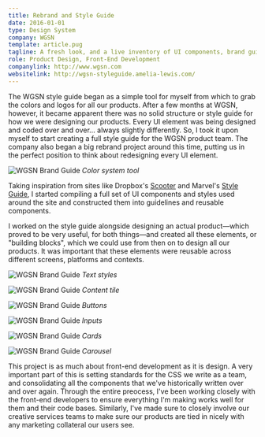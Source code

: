 ```yaml
---
title: Rebrand and Style Guide
date: 2016-01-01
type: Design System
company: WGSN
template: article.pug
tagline: A fresh look, and a live inventory of UI components, brand guidelines, brand assets, code snippets and developer guidelines for WGSN products.
role: Product Design, Front-End Development
companylink: http://www.wgsn.com
websitelink: http://wgsn-styleguide.amelia-lewis.com/
---
```


The WGSN style guide began as a simple tool for myself from which to grab the colors and logos for all our products. After a few months at WGSN, however, it became apparent there was no solid structure or style guide for how we were designing our products. Every UI element was being designed and coded over and over... always slightly differently. So, I took it upon myself to start creating a full style guide for the WGSN product team. The company also began a big rebrand project around this time, putting us in the perfect position to think about redesigning every UI element.

![WGSN Brand Guide](wgsn-brand-guide-9.jpg "WGSN Brand Guide")
*Color system tool*

Taking inspiration from sites like Dropbox's [Scooter](http://dropbox.github.io/scooter/index.html) and Marvel's [Style Guide](https://marvelapp.com/styleguide/overview/introduction), I started compiling a full set of UI components and styles used around the site and constructed them into guidelines and reusable components.

I worked on the style guide alongside designing an actual product&mdash;which proved to be very useful, for both things&mdash;and created all these elements, or "building blocks", which we could use from then on to design all our products. It was important that these elements were reusable across different screens, platforms and contexts.

![WGSN Brand Guide](wgsn-brand-guide-11.jpg "WGSN Brand Guide")
*Text styles*

![WGSN Brand Guide](wgsn-brand-guide-12.jpg "WGSN Brand Guide")
*Content tile*

![WGSN Brand Guide](wgsn-brand-guide-13.jpg "WGSN Brand Guide")
*Buttons*

![WGSN Brand Guide](wgsn-brand-guide-14.jpg "WGSN Brand Guide")
*Inputs*

![WGSN Brand Guide](wgsn-brand-guide-15.jpg "WGSN Brand Guide")
*Cards*

![WGSN Brand Guide](wgsn-brand-guide-16.jpg "WGSN Brand Guide")
*Carousel*


This project is as much about front-end development as it is design. A very important part of this is setting standards for the CSS we write as a team, and consolidating all the components that we've historically written over and over again. Through the entire preocess, I've been working closely with the front-end developers to ensure everything I'm making works well for them and their code bases. Similarly, I've made sure to closely involve our creative services teams to make sure our products are tied in nicely with any marketing collateral our users see.
